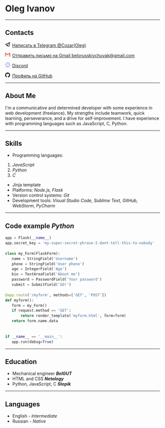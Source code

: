 # Oleg Ivanov

---

## Contacts

![Telegram](logo/telegram_16.png)&ensp;[Написать в Telegram @Cozar(Oleg)](https://t.me/@Cozar(Oleg))

![Telegram](logo/gmail_16.png)&ensp;[Отправить письмо на Gmail belorusskiychuvak@gmail.com](mailto:example@gmail.com)

![Telegram](logo/discord_16.png)&ensp;[Discord](https://discord.gg/invitecode)

![Telegram](logo/github_16.png)&ensp;[Профиль на GitHub](https://github.com/Everagi)

 ---
 
## About Me

I'm a communicative and determined developer with some experience in web development (freelance). My strengths include teamwork, quick learning, perseverance, and a drive for self-improvement. I have experience with programming languages such as JavaScript, C, Python.

---

## Skills

- Programming languages: 
1. *JavaScript*
2. *Python*
3.  *C*
- Jinja template
- Platforms: *Node.js, Flask*
- Version control systems: *Git*
- Development tools: *Visual Studio Code, Sublime Text, GitHub, WebStorm, PyCharm*

---

## Code example *Python*

 ```python
app = Flask(__name__)
app.secret_key = 'my-super-secret-phrase-I-dont-tell-this-to-nobody'

class my_Form(FlaskForm):
    name = StringField('Username')
    phone = StringField('User phone')
    age = IntegerField('Age')
    bio = TextAreaField('About me')
    password = PasswordField('Your password')
    submit = SubmitField('GO!')

@app.route('/myform', methods=['GET', 'POST'])
def myform():
    form = my_Form()
    if request.method == 'GET':
        return render_template('myform.html', form=form)
    return form.name.data


if __name__ == '__main__':
    app.run(debug=True)

```

 ---
 
## Education 

- Мechanical engineer **_BelGUT_**
- HTML and CSS **_Netology_**
- Python, JavaScript, C **_Stepik_**

 ---

## Languages

- English - *Intermediate*
- Russian - *Native*